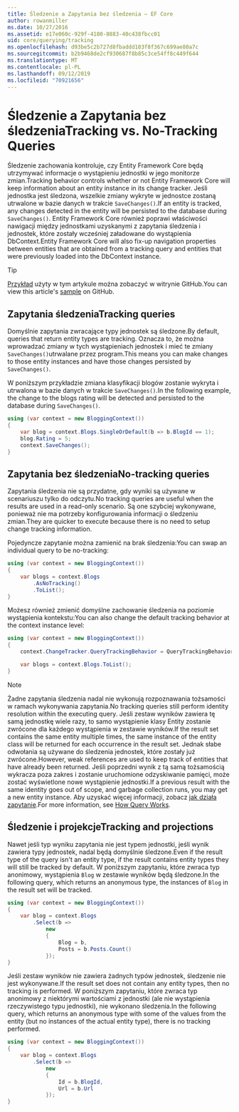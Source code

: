 ```yaml
---
title: Śledzenie a Zapytania bez śledzenia — EF Core
author: rowanmiller
ms.date: 10/27/2016
ms.assetid: e17e060c-929f-4180-8883-40c438fbcc01
uid: core/querying/tracking
ms.openlocfilehash: d93be5c2b727d8fbaddd103f8f367c699ae80a7c
ms.sourcegitcommit: b2b9468de2cf930687f8b85c3ce54ff8c449f644
ms.translationtype: MT
ms.contentlocale: pl-PL
ms.lasthandoff: 09/12/2019
ms.locfileid: "70921656"
---
```

# <a name="tracking-vs-no-tracking-queries"></a><span data-ttu-id="72fd9-102">Śledzenie a Zapytania bez śledzenia</span><span class="sxs-lookup"><span data-stu-id="72fd9-102">Tracking vs. No-Tracking Queries</span></span>

<span data-ttu-id="72fd9-103">Śledzenie zachowania kontroluje, czy Entity Framework Core będą utrzymywać informacje o wystąpieniu jednostki w jego monitorze zmian.</span><span class="sxs-lookup"><span data-stu-id="72fd9-103">Tracking behavior controls whether or not Entity Framework Core will keep information about an entity instance in its change tracker.</span></span> <span data-ttu-id="72fd9-104">Jeśli jednostka jest śledzona, wszelkie zmiany wykryte w jednostce zostaną utrwalone w bazie danych w trakcie `SaveChanges()`.</span><span class="sxs-lookup"><span data-stu-id="72fd9-104">If an entity is tracked, any changes detected in the entity will be persisted to the database during `SaveChanges()`.</span></span> <span data-ttu-id="72fd9-105">Entity Framework Core również poprawi właściwości nawigacji między jednostkami uzyskanymi z zapytania śledzenia i jednostek, które zostały wcześniej załadowane do wystąpienia DbContext.</span><span class="sxs-lookup"><span data-stu-id="72fd9-105">Entity Framework Core will also fix-up navigation properties between entities that are obtained from a tracking query and entities that were previously loaded into the DbContext instance.</span></span>

> [!TIP]  
> <span data-ttu-id="72fd9-106">[Przykład](https://github.com/aspnet/EntityFramework.Docs/tree/master/samples/core/Querying) użyty w tym artykule można zobaczyć w witrynie GitHub.</span><span class="sxs-lookup"><span data-stu-id="72fd9-106">You can view this article's [sample](https://github.com/aspnet/EntityFramework.Docs/tree/master/samples/core/Querying) on GitHub.</span></span>

## <a name="tracking-queries"></a><span data-ttu-id="72fd9-107">Zapytania śledzenia</span><span class="sxs-lookup"><span data-stu-id="72fd9-107">Tracking queries</span></span>

<span data-ttu-id="72fd9-108">Domyślnie zapytania zwracające typy jednostek są śledzone.</span><span class="sxs-lookup"><span data-stu-id="72fd9-108">By default, queries that return entity types are tracking.</span></span> <span data-ttu-id="72fd9-109">Oznacza to, że można wprowadzać zmiany w tych wystąpieniach jednostek i mieć te zmiany `SaveChanges()`utrwalane przez program.</span><span class="sxs-lookup"><span data-stu-id="72fd9-109">This means you can make changes to those entity instances and have those changes persisted by `SaveChanges()`.</span></span>

<span data-ttu-id="72fd9-110">W poniższym przykładzie zmiana klasyfikacji blogów zostanie wykryta i utrwalona w bazie danych w trakcie `SaveChanges()`.</span><span class="sxs-lookup"><span data-stu-id="72fd9-110">In the following example, the change to the blogs rating will be detected and persisted to the database during `SaveChanges()`.</span></span>

<!-- [!code-csharp[Main](samples/core/Querying/Tracking/Sample.cs)] -->
``` csharp
using (var context = new BloggingContext())
{
    var blog = context.Blogs.SingleOrDefault(b => b.BlogId == 1);
    blog.Rating = 5;
    context.SaveChanges();
}
```

## <a name="no-tracking-queries"></a><span data-ttu-id="72fd9-111">Zapytania bez śledzenia</span><span class="sxs-lookup"><span data-stu-id="72fd9-111">No-tracking queries</span></span>

<span data-ttu-id="72fd9-112">Zapytania śledzenia nie są przydatne, gdy wyniki są używane w scenariuszu tylko do odczytu.</span><span class="sxs-lookup"><span data-stu-id="72fd9-112">No tracking queries are useful when the results are used in a read-only scenario.</span></span> <span data-ttu-id="72fd9-113">Są one szybciej wykonywane, ponieważ nie ma potrzeby konfigurowania informacji o śledzeniu zmian.</span><span class="sxs-lookup"><span data-stu-id="72fd9-113">They are quicker to execute because there is no need to setup change tracking information.</span></span>

<span data-ttu-id="72fd9-114">Pojedyncze zapytanie można zamienić na brak śledzenia:</span><span class="sxs-lookup"><span data-stu-id="72fd9-114">You can swap an individual query to be no-tracking:</span></span>

<!-- [!code-csharp[Main](samples/core/Querying/Tracking/Sample.cs?highlight=4)] -->
``` csharp
using (var context = new BloggingContext())
{
    var blogs = context.Blogs
        .AsNoTracking()
        .ToList();
}
```

<span data-ttu-id="72fd9-115">Możesz również zmienić domyślne zachowanie śledzenia na poziomie wystąpienia kontekstu:</span><span class="sxs-lookup"><span data-stu-id="72fd9-115">You can also change the default tracking behavior at the context instance level:</span></span>

<!-- [!code-csharp[Main](samples/core/Querying/Tracking/Sample.cs?highlight=3)] -->
``` csharp
using (var context = new BloggingContext())
{
    context.ChangeTracker.QueryTrackingBehavior = QueryTrackingBehavior.NoTracking;

    var blogs = context.Blogs.ToList();
}
```

> [!NOTE]  
> <span data-ttu-id="72fd9-116">Żadne zapytania śledzenia nadal nie wykonują rozpoznawania tożsamości w ramach wykonywania zapytania.</span><span class="sxs-lookup"><span data-stu-id="72fd9-116">No tracking queries still perform identity resolution within the executing query.</span></span> <span data-ttu-id="72fd9-117">Jeśli zestaw wyników zawiera tę samą jednostkę wiele razy, to samo wystąpienie klasy Entity zostanie zwrócone dla każdego wystąpienia w zestawie wyników.</span><span class="sxs-lookup"><span data-stu-id="72fd9-117">If the result set contains the same entity multiple times, the same instance of the entity class will be returned for each occurrence in the result set.</span></span> <span data-ttu-id="72fd9-118">Jednak słabe odwołania są używane do śledzenia jednostek, które zostały już zwrócone.</span><span class="sxs-lookup"><span data-stu-id="72fd9-118">However, weak references are used to keep track of entities that have already been returned.</span></span> <span data-ttu-id="72fd9-119">Jeśli poprzedni wynik z tą samą tożsamością wykracza poza zakres i zostanie uruchomione odzyskiwanie pamięci, może zostać wyświetlone nowe wystąpienie jednostki.</span><span class="sxs-lookup"><span data-stu-id="72fd9-119">If a previous result with the same identity goes out of scope, and garbage collection runs, you may get a new entity instance.</span></span> <span data-ttu-id="72fd9-120">Aby uzyskać więcej informacji, zobacz [jak działa zapytanie](overview.md).</span><span class="sxs-lookup"><span data-stu-id="72fd9-120">For more information, see [How Query Works](overview.md).</span></span>

## <a name="tracking-and-projections"></a><span data-ttu-id="72fd9-121">Śledzenie i projekcje</span><span class="sxs-lookup"><span data-stu-id="72fd9-121">Tracking and projections</span></span>

<span data-ttu-id="72fd9-122">Nawet jeśli typ wyniku zapytania nie jest typem jednostki, jeśli wynik zawiera typy jednostek, nadal będą domyślnie śledzone.</span><span class="sxs-lookup"><span data-stu-id="72fd9-122">Even if the result type of the query isn't an entity type, if the result contains entity types they will still be tracked by default.</span></span> <span data-ttu-id="72fd9-123">W poniższym zapytaniu, które zwraca typ anonimowy, wystąpienia `Blog` w zestawie wyników będą śledzone.</span><span class="sxs-lookup"><span data-stu-id="72fd9-123">In the following query, which returns an anonymous type, the instances of `Blog` in the result set will be tracked.</span></span>

<!-- [!code-csharp[Main](samples/core/Querying/Tracking/Sample.cs?highlight=7)] -->
``` csharp
using (var context = new BloggingContext())
{
    var blog = context.Blogs
        .Select(b =>
            new
            {
                Blog = b,
                Posts = b.Posts.Count()
            });
}
```

<span data-ttu-id="72fd9-124">Jeśli zestaw wyników nie zawiera żadnych typów jednostek, śledzenie nie jest wykonywane.</span><span class="sxs-lookup"><span data-stu-id="72fd9-124">If the result set does not contain any entity types, then no tracking is performed.</span></span> <span data-ttu-id="72fd9-125">W poniższym zapytaniu, które zwraca typ anonimowy z niektórymi wartościami z jednostki (ale nie wystąpienia rzeczywistego typu jednostki), nie wykonano śledzenia.</span><span class="sxs-lookup"><span data-stu-id="72fd9-125">In the following query, which returns an anonymous type with some of the values from the entity (but no instances of the actual entity type), there is no tracking performed.</span></span>

<!-- [!code-csharp[Main](samples/core/Querying/Tracking/Sample.cs)] -->
``` csharp
using (var context = new BloggingContext())
{
    var blog = context.Blogs
        .Select(b =>
            new
            {
                Id = b.BlogId,
                Url = b.Url
            });
}
```

